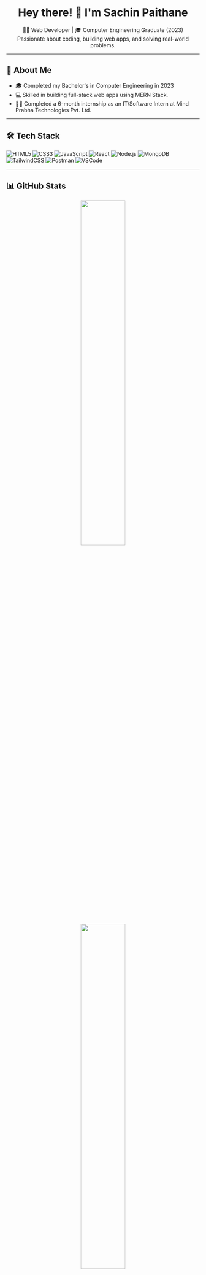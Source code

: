 <h1 align="center">Hey there! 👋 I'm Sachin Paithane</h1>
<p align="center">
  👨‍💻 Web Developer | 🎓 Computer Engineering Graduate (2023) <br>
  Passionate about coding, building web apps, and solving real-world problems.
</p>

---

## 💫 About Me

- 🎓 Completed my Bachelor's in Computer Engineering in 2023  
- 💻 Skilled in building full-stack web apps using MERN Stack. 
- 🧑‍💼 Completed a 6-month internship as an IT/Software Intern at Mind Prabha Technologies Pvt. Ltd.
---

## 🛠️ Tech Stack

<p align="left">
  <img src="https://img.shields.io/badge/HTML5-E34F26?style=for-the-badge&logo=html5&logoColor=white" alt="HTML5" />
  <img src="https://img.shields.io/badge/CSS3-1572B6?style=for-the-badge&logo=css3&logoColor=white" alt="CSS3" />
  <img src="https://img.shields.io/badge/JavaScript-F7DF1E?style=for-the-badge&logo=javascript&logoColor=black" alt="JavaScript" />
  <img src="https://img.shields.io/badge/React-20232A?style=for-the-badge&logo=react" alt="React" />
  <img src="https://img.shields.io/badge/Node.js-339933?style=for-the-badge&logo=node.js" alt="Node.js" />
  <img src="https://img.shields.io/badge/MongoDB-47A248?style=for-the-badge&logo=mongodb&logoColor=white" alt="MongoDB" />
  <img src="https://img.shields.io/badge/TailwindCSS-38B2AC?style=for-the-badge&logo=tailwind-css&logoColor=white" alt="TailwindCSS" />
  <img src="https://img.shields.io/badge/Postman-FF6C37?style=for-the-badge&logo=postman&logoColor=white" alt="Postman" />
  <img src="https://img.shields.io/badge/VSCode-007ACC?style=for-the-badge&logo=visual-studio-code&logoColor=white" alt="VSCode" />
</p>

---

## 📊 GitHub Stats

<p align="center">
  <img src="https://github-readme-stats.vercel.app/api?username=spaithane9172&show_icons=true&theme=tokyonight" width="48%" />
</p>
<p align="center">
  <img src="https://github-readme-stats.vercel.app/api/top-langs/?username=spaithane9172&layout=compact&theme=tokyonight" width="48%" />
</p>
<p align="center">
  <img src="https://streak-stats.demolab.com/?user=spaithane9172&theme=tokyonight" alt="GitHub Streak" />
</p>

---

## 🏆 GitHub Trophies

<p align="center">
  <img src="https://github-profile-trophy.vercel.app/?username=spaithane9172&theme=gruvbox&margin-w=10" />
</p>


---

## 📫 Contact Me

<p align="left">
  <a href="mailto:spaithane9172@gmail.com">
    <img src="https://img.shields.io/badge/Gmail-ContactMe-D14836?style=for-the-badge&logo=gmail&logoColor=white" alt="Gmail" />
  </a>
  <a href="https://www.linkedin.com/in/sachin-paithane/" target="_blank">
    <img src="https://img.shields.io/badge/LinkedIn-Connect-blue?style=for-the-badge&logo=linkedin&logoColor=white" alt="LinkedIn" />
  </a>
</p>

---

<p align="center">Thanks for stopping by! ⭐</p>
